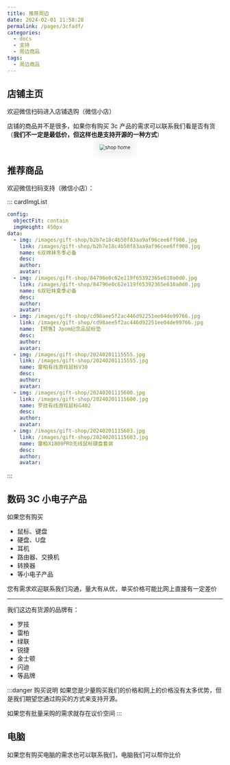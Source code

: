 ```yaml
---
title: 推荐周边
date: 2024-02-01 11:58:28
permalink: /pages/3cfadf/
categories:
  - docs
  - 支持
  - 周边商品
tags:
  - 周边商品
---
```


## 店铺主页

欢迎微信扫码进入店铺选购（微信小店）

店铺的商品并不是很多，如果你有购买 3c 产品的需求可以联系我们看是否有货（**我们不一定是最低价，但这样也是支持开源的一种方式**）

<p align="center">
<img  :src="$withBase('/images/gift-shop/shop-home.jpg')" style="zoom: 80%;box-shadow: 0px 0px 20px 10px rgba(0,0,0,0.06);" alt="shop home">
</p>

## 推荐商品

欢迎微信扫码支持（微信小店）：

::: cardImgList
```yaml
config:
  objectFit: contain
  imgHeight: 450px
data:
  - img: /images/gift-shop/b2b7e18c4b50f83aa9af96cee6ff908.jpg
    link: /images/gift-shop/b2b7e18c4b50f83aa9af96cee6ff908.jpg
    name: 6双绵袜冬季必备
    desc: 
    author: 
    avatar: 
  - img: /images/gift-shop/84796e0c62e119f65392365e610a0d0.jpg
    link: /images/gift-shop/84796e0c62e119f65392365e610a0d0.jpg
    name: 6双短袜夏季必备
    desc: 
    author: 
    avatar:
  - img: /images/gift-shop/cd98aee5f2ac446d92251ee04de99766.jpg
    link: /images/gift-shop/cd98aee5f2ac446d92251ee04de99766.jpg
    name: 【预售】Jpom纪念品鼠标垫
    desc:
    author:
    avatar:
  - img: /images/gift-shop/20240201115555.jpg
    link: /images/gift-shop/20240201115555.jpg
    name: 雷柏有线游戏鼠标V30
    desc:
    author:
    avatar:
  - img: /images/gift-shop/20240201115600.jpg
    link: /images/gift-shop/20240201115600.jpg
    name: 罗技有线游戏鼠标G402
    desc:
    author:
    avatar:
  - img: /images/gift-shop/20240201115603.jpg
    link: /images/gift-shop/20240201115603.jpg
    name: 雷柏X1800PRO无线鼠标键盘套装
    desc:
    author:
    avatar:
```
:::

## 数码 3C 小电子产品

如果您有购买

- 鼠标、键盘
- 硬盘、U盘
- 耳机
- 路由器、交换机
- 转换器
- 等小电子产品

您有需求欢迎联系我们沟通，量大有从优，单买价格可能比网上直接有一定差价

--------------------

我们这边有货源的品牌有：

- 罗技
- 雷柏
- 绿联
- 锐捷
- 金士顿
- 闪迪
- 等品牌

:::danger 购买说明
如果您是少量购买我们的价格和网上的价格没有太多优势，但是我们期望您通过购买的方式来支持开源。

如果您有批量采购的需求就存在议价空间
:::

## 电脑

如果您有购买电脑的需求也可以联系我们，电脑我们可以帮你比价